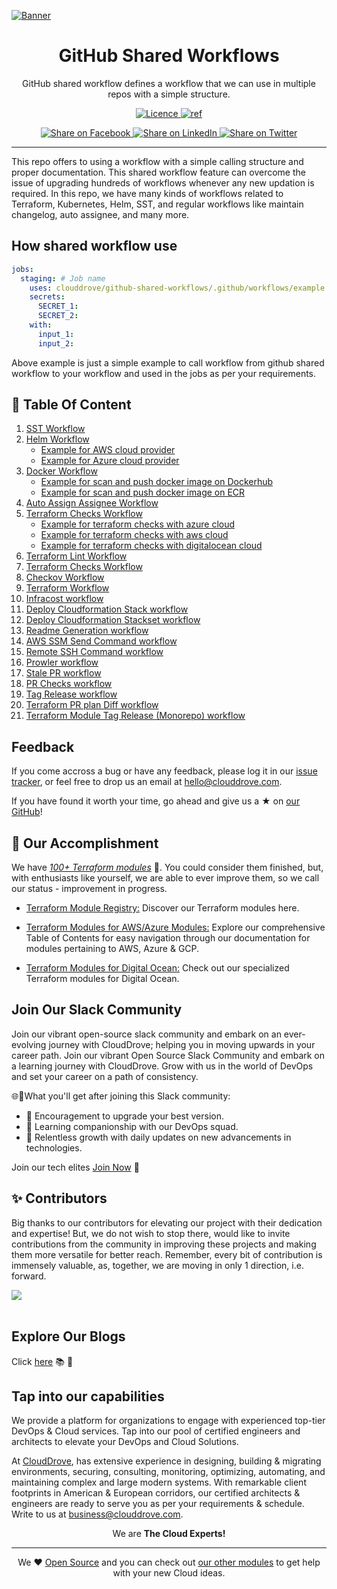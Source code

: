 [![Banner](https://github.com/clouddrove/terraform-module-template/assets/119565952/67a8a1af-2eb7-40b7-ae07-c94cde9ce062)][website]

<h1 align="center">GitHub Shared Workflows</h1>



<p align="center">
GitHub shared workflow defines a workflow that we can use in multiple repos with a simple structure.
</p>



<p align="center">
<a href="LICENSE">
  <img src="https://img.shields.io/badge/License-APACHE-blue.svg" alt="Licence">
</a>
<a href="https://docs.github.com/en/actions/using-workflows/reusing-workflows">
  <img src="https://img.shields.io/badge/shared-workflow-green" alt="ref">
</a>
</p>

<p align="center">
<a href='https://facebook.com/sharer/sharer.php?u=https://github.com/clouddrove/github-shared-workflows'>
  <img title="Share on Facebook" src="https://user-images.githubusercontent.com/50652676/62817743-4f64cb80-bb59-11e9-90c7-b057252ded50.png" />
</a>
<a href='https://www.linkedin.com/shareArticle?mini=true&title=Github+Shared+Workflows&url=https://github.com/clouddrove/github-shared-workflows'>
  <img title="Share on LinkedIn" src="https://user-images.githubusercontent.com/50652676/62817742-4e339e80-bb59-11e9-87b9-a1f68cae1049.png" />
</a>
<a href='https://twitter.com/intent/tweet/?text=Github+Shared+Workflows&url=https://github.com/clouddrove/github-shared-workflows'>
  <img title="Share on Twitter" src="https://user-images.githubusercontent.com/50652676/62817740-4c69db00-bb59-11e9-8a79-3580fbbf6d5c.png" />
</a>
</p>

---

This repo offers to using a workflow with a simple calling structure and proper documentation. This shared workflow feature can overcome the issue of upgrading hundreds of workflows whenever any new updation is required. In this repo, we have many kinds of workflows related to Terraform, Kubernetes, Helm, SST, and regular workflows like maintain changelog, auto assignee, and many more.

## How shared workflow use
```yaml
jobs:
  staging: # Job name
    uses: clouddrove/github-shared-workflows/.github/workflows/example.yml@master
    secrets:
      SECRET_1:
      SECRET_2: 
    with:
      input_1:                 
      input_2:
```
Above example is just a simple example to call workflow from github shared workflow to your workflow and used in the jobs as per your requirements.

## 🚀 Table Of Content
1. [SST Workflow](https://github.com/clouddrove/github-shared-workflows/blob/master/docs/sst.md)   
2. [Helm Workflow](https://github.com/clouddrove/github-shared-workflows/blob/master/docs/helm.md)
   * [Example for AWS cloud provider](https://github.com/clouddrove/github-shared-workflows/blob/master/docs/helm.md#example-for-aws-cloud-provider)
   * [Example for Azure cloud provider](https://github.com/clouddrove/github-shared-workflows/blob/master/docs/helm.md#example-for-azure-cloud-provider) 
3. [Docker Workflow](https://github.com/clouddrove/github-shared-workflows/blob/master/docs/docker.md)
   * [Example for scan and push docker image on Dockerhub](https://github.com/clouddrove/github-shared-workflows/blob/master/docs/docker.md#example-for-scan-and-push-docker-image-on-dockerhub)
   * [Example for scan and push docker image on ECR](https://github.com/clouddrove/github-shared-workflows/blob/master/docs/docker.md#example-for-scan-and-push-docker-image-on-ecr)
4. [Auto Assign Assignee Workflow](https://github.com/clouddrove/github-shared-workflows/blob/master/docs/auto-assignee.md)
5. [Terraform Checks Workflow](https://github.com/clouddrove/github-shared-workflows/blob/master/docs/terraform-checks.md)
   * [Example for terraform checks with azure cloud](https://github.com/clouddrove/github-shared-workflows/blob/master/docs/terraform-checks.md#example-for-terraform-checks-with-azure-cloud)
   * [Example for terraform checks with aws cloud](https://github.com/clouddrove/github-shared-workflows/blob/master/docs/terraform-checks.md#example-for-terraform-checks-with-aws-cloud)
   * [Example for terraform checks with digitalocean cloud](https://github.com/clouddrove/github-shared-workflows/blob/master/docs/terraform-checks.md#example-for-terraform-checks-with-digitalocean-cloud)
6. [Terraform Lint Workflow](https://github.com/clouddrove/github-shared-workflows/blob/master/docs/terraform-lint.md)
7. [Terraform Checks Workflow](https://github.com/clouddrove/github-shared-workflows/blob/master/docs/terraform-checks.md)
8. [Checkov Workflow](https://github.com/clouddrove/github-shared-workflows/blob/master/docs/checkov.md)
9. [Terraform Workflow](https://github.com/clouddrove/github-shared-workflows/blob/master/docs/terraform_workflow.md)
10. [Infracost workflow](https://github.com/clouddrove/github-shared-workflows/blob/master/docs/infracost.md)
11. [ Deploy Cloudformation Stack workflow](https://github.com/clouddrove/github-shared-workflows/blob/master/docs/deploy-cloudformation.md)
12. [ Deploy Cloudformation Stackset workflow](https://github.com/clouddrove/github-shared-workflows/blob/master/docs/deploy-cloudformation-stackset.md)
13. [ Readme Generation workflow](https://github.com/clouddrove/github-shared-workflows/blob/master/docs/readme.md)
14. [ AWS SSM Send Command workflow](https://github.com/clouddrove/github-shared-workflows/blob/master/docs/AWSSSMSendCommand.md)
15. [ Remote SSH Command workflow](https://github.com/clouddrove/github-shared-workflows/blob/master/docs/RemoteSSHCommand.md)
16. [ Prowler workflow](https://github.com/clouddrove/github-shared-workflows/blob/master/docs/prowler.md)
17. [Stale PR workflow](https://github.com/clouddrove/github-shared-workflows/blob/master/docs/stale-pr.md)
18. [PR Checks workflow](https://github.com/clouddrove/github-shared-workflows/blob/master/docs/pr-checks.md)
19. [Tag Release workflow](https://github.com/clouddrove/github-shared-workflows/blob/master/docs/tag-release.md)
20. [Terraform PR plan Diff workflow](https://github.com/clouddrove/github-shared-workflows/blob/master/docs/tf-pr-checks.md)
21. [Terraform Module Tag Release (Monorepo) workflow](https://github.com/clouddrove/github-shared-workflows/blob/master/docs/terraform-module-tag-release.md)

## Feedback 
If you come accross a bug or have any feedback, please log it in our [issue tracker](https://github.com/clouddrove/github-shared-workflows/issues), or feel free to drop us an email at [hello@clouddrove.com](mailto:hello@clouddrove.com).

If you have found it worth your time, go ahead and give us a ★ on [our GitHub](https://github.com/clouddrove/github-shared-workflows)!

## :rocket: Our Accomplishment

We have [*100+ Terraform modules*][terraform_modules] 🙌. You could consider them finished, but, with enthusiasts like yourself, we are able to ever improve them, so we call our status - improvement in progress.

- [Terraform Module Registry:](https://registry.terraform.io/namespaces/clouddrove) Discover our Terraform modules here.

- [Terraform Modules for AWS/Azure Modules:](https://github.com/clouddrove/toc) Explore our comprehensive Table of Contents for easy navigation through our documentation for modules pertaining to AWS, Azure & GCP. 

- [Terraform Modules for Digital Ocean:](https://github.com/terraform-do-modules/toc) Check out our specialized Terraform modules for Digital Ocean.

## Join Our Slack Community

Join our vibrant open-source slack community and embark on an ever-evolving journey with CloudDrove; helping you in moving upwards in your career path.
Join our vibrant Open Source Slack Community and embark on a learning journey with CloudDrove. Grow with us in the world of DevOps and set your career on a path of consistency.

🌐💬What you'll get after joining this Slack community:

- 🚀 Encouragement to upgrade your best version.
- 🌈 Learning companionship with our DevOps squad.
- 🌱 Relentless growth with daily updates on new advancements in technologies.

Join our tech elites [Join Now][slack] 🚀

## ✨ Contributors

Big thanks to our contributors for elevating our project with their dedication and expertise! But, we do not wish to stop there, would like to invite contributions from the community in improving these projects and making them more versatile for better reach. Remember, every bit of contribution is immensely valuable, as, together, we are moving in only 1 direction, i.e. forward. 

<a href="https://github.com/clouddrove/github-shared-workflows/graphs/contributors">
  <img src="https://contrib.rocks/image?repo=clouddrove/github-shared-workflows&max" />
</a>
<br>
<br>

## Explore Our Blogs

 Click [here][blog] :books: :star2:

## Tap into our capabilities
We provide a platform for organizations to engage with experienced top-tier DevOps & Cloud services. Tap into our pool of certified engineers and architects to elevate your DevOps and Cloud Solutions. 

At [CloudDrove][website], has extensive experience in designing, building & migrating environments, securing, consulting, monitoring, optimizing, automating, and maintaining complex and large modern systems. With remarkable client footprints in American & European corridors, our certified architects & engineers are ready to serve you as per your requirements & schedule. Write to us at [business@clouddrove.com](mailto:business@clouddrove.com).

<p align="center">We are <b> The Cloud Experts!</b></p>
<hr />
<p align="center">We ❤️  <a href="https://github.com/clouddrove">Open Source</a> and you can check out <a href="https://registry.terraform.io/namespaces/clouddrove">our other modules</a> to get help with your new Cloud ideas.</p>

  [website]: https://clouddrove.com
  [blog]: https://blog.clouddrove.com
  [slack]: https://www.launchpass.com/devops-talks
  [github]: https://github.com/clouddrove
  [linkedin]: https://cpco.io/linkedin
  [twitter]: https://twitter.com/clouddrove/
  [email]: https://clouddrove.com/contact-us.html
  [terraform_modules]: https://github.com/clouddrove?utf8=%E2%9C%93&q=terraform-&type=&language=

